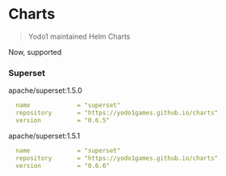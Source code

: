 # Charts

> Yodo1 maintained Helm Charts

Now, supported

### Superset

apache/superset:1.5.0
```yaml
  name             = "superset"
  repository       = "https://yodo1games.github.io/charts"
  version          = "0.6.5"
```


apache/superset:1.5.1
```yaml
  name             = "superset"
  repository       = "https://yodo1games.github.io/charts"
  version          = "0.6.6"
```
